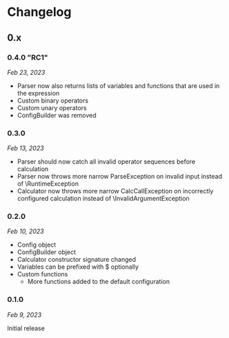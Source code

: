 # Changelog

## 0.x

### 0.4.0 "RC1"

*Feb 23, 2023*

* Parser now also returns lists of variables and functions that are used in the expression
* Custom binary operators
* Custom unary operators
* ConfigBuilder was removed 

### 0.3.0

*Feb 13, 2023*

* Parser should now catch all invalid operator sequences before calculation
* Parser now throws more narrow ParseException on invalid input instead of \RuntimeException
* Calculator now throws more narrow CalcCallException on incorrectly configured calculation instead of \InvalidArgumentException

### 0.2.0

*Feb 10, 2023*

* Config object
* ConfigBuilder object
* Calculator constructor signature changed
* Variables can be prefixed with $ optionally
* Custom functions
  * More functions added to the default configuration

### 0.1.0

*Feb 9, 2023*

Initial release

